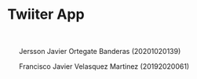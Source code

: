 <h1> Twiiter App </h1>
<br>
<ul>Jersson Javier Ortegate Banderas (20201020139)</ul>
<ul>Francisco Javier Velasquez Martinez (20192020061)</ul>
